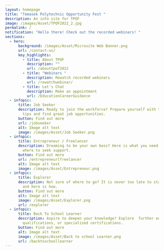 ```yaml
---
layout: homepage
title: "Temasek Polytechnic Opportunity Fest "
description: An info site for TPOF
image: /images/Asset/TPOF2022_2.jpg
permalink: /
notification: "Hello there! Check out the recorded webinars! "
sections:
  - hero:
      background: /images/Asset/Microsite Web Banner.png
      url: /contact-us/
      key_highlights:
        - title: About TPOF
          description: ""
          url: /abouttpof2022
        - title: "Webinars "
          description: Rewatch recorded webinars
          url: /rewatchwebinar/
        - title: Let's Chat
          description: Make an appointment
          url: /EducationCareerGuidance
  - infopic:
      title: Job Seeker
      description: Ready to join the workforce? Prepare yourself with these essential
        tips and find great job opportunities.
      button: Find out more
      url: /jobseeker
      alt: Image alt text
      image: /images/Asset/Job Seeker.png
  - infopic:
      title: Entrepreneur / Freelancer
      description: Dreaming to be your own boss? Here is what you need to know and
        where to seek support.
      button: Find out more
      url: /entrepreneurlfreelancer
      alt: Image alt text
      image: /images/Asset/Entrepreneur.png
  - infopic:
      title: Explorer
      description: Not sure of where to go? It is never too late to start exploring
        and here is how.
      button: Find out more
      alt: Image alt text
      image: /images/Asset/Explorer.png
      url: /explorer
  - infopic:
      title: Back To School Learner
      description: Aspire to deepen your knowledge? Explore  further education, higher
        qualifications, or specialised certifications.
      button: Find out more
      alt: Image alt text
      image: /images/Asset/Back to school Learner.png
      url: /backtoschoollearner
---
```

